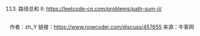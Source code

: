 
## 
113. 路径总和 II: https://leetcode-cn.com/problems/path-sum-ii/
##
作者：zh_Y
链接：https://www.nowcoder.com/discuss/457655
来源：牛客网


